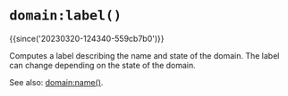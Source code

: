 # `domain:label()`

{{since('20230320-124340-559cb7b0')}}

Computes a label describing the name and state of the domain.
The label can change depending on the state of the domain.

See also: [domain:name()](name.md).

